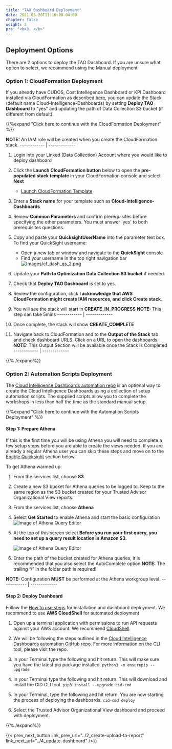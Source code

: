 ```yaml
---
title: "TAO Dashboard Deployment"
date: 2021-05-20T11:16:08-04:00
chapter: false
weight: 3
pre: "<b>3. </b>"
---
```


## Deployment Options
There are 2 options to deploy the TAO Dashboard. If you are unsure what option to select, we recommend using the Manual deployment

### Option 1: CloudFormation Deployment
If you already have CUDOS, Cost Intellegence Dashboard or KPI Dashboard installed via CloudFormation as described [here](/cost/200_labs/200_cloud_intelligence/cost-usage-report-dashboards/dashboards/deploy_dashboards/), you can update the Stack (default name Cloud-Intelligence-Dashboards) by setting **Deploy TAO Dashboard** to "yes" and updating the path of Data Collection S3 bucket (if different from default).

{{%expand "Click here to continue with the CloudFormation Deployment" %}}

**NOTE:** An IAM role will be created when you create the CloudFormation stack.
    ------------ | -------------

1. Login into your Linked (Data Collection) Account where you would like to deploy dashboard

2. Click the **Launch CloudFormation button** below to open the **pre-populated stack template** in your CloudFormation console and select **Next**

	- [Launch CloudFormation Template](https://console.aws.amazon.com/cloudformation/home#/stacks/create/review?&templateURL=https://aws-managed-cost-intelligence-dashboards.s3.amazonaws.com/cfn/cid-cfn.yml&stackName=Cloud-Intelligence-Dashboards&param_DeployTAODashboard=yes)
	
3. Enter a **Stack name** for your template such as **Cloud-Intelligence-Dashboards**
4. Review **Common Parameters** and confirm prerequisites before specifying the other parameters. You must answer 'yes' to both prerequisites questions.
5. Copy and paste your **QuicksightUserName** into the parameter text box.
To find your QuickSight username:
	- Open a new tab or window and navigate to the **QuickSight** console
	- Find your username in the top right navigation bar
![Images/cf_dash_qs_2.png](/Cost/200_Cloud_Intelligence/Images/cf_dash_qs_2.png?classes=lab_picture_small)

1. Update your **Path to Optimization Data Collection S3 bucket** if needed. 

2. Check that **Deploy TAO Dashboard** is set to yes.

3.  Review the configuration, click **I acknowledge that AWS CloudFormation might create IAM resources, and click Create stack**.

4.  You will see the stack will start in **CREATE_IN_PROGRESS** 
   **NOTE:** This step can take 5mins
    ------------ | -------------

1. Once complete, the stack will show **CREATE_COMPLETE**

11. Navigate back to CloudFormation and to the **Output of the Stack** tab and check dashboard URLS. Click on a URL to open the dashboards.
   **NOTE:** This Output Section will be available once the Stack is Completed
    ------------ | -------------

{{% /expand%}}

### Option 2: Automation Scripts Deployment
The [Cloud Intelligence Dashboards automation repo](https://github.com/aws-samples/aws-cudos-framework-deployment) is an optional way to create the Cloud Intelligence Dashboards using a collection of setup automation scripts. The supplied scripts allow you to complete the workshops in less than half the time as the standard manual setup.

{{%expand "Click here to continue with the Automation Scripts Deployment" %}}

#### Step 1: Prepare Athena
If this is the first time you will be using Athena you will need to complete a few setup steps before you are able to create the views needed. If you are already a regular Athena user you can skip these steps and move on to the [Enable Quicksight](https://www.wellarchitectedlabs.com/cost/200_labs/200_cloud_intelligence/trusted-advisor-dashboards/dashboards/1_prerequistes/#enable-quicksight) section below.

To get Athena warmed up:

1. From the services list, choose **S3**

1. Create a new S3 bucket for Athena queries to be logged to. Keep to the same region as the S3 bucket created for your Trusted Advisor Organizational View reports.

1. From the services list, choose **Athena**

1. Select **Get Started** to enable Athena and start the basic configuration
    ![Image of Athena Query Editor](/Cost/200_Cloud_Intelligence/Images/Athena-GetStarted.png?classes=lab_picture_small)

1. At the top of this screen select **Before you run your first query, you need to set up a query result location in Amazon S3.**

    ![Image of Athena Query Editor](/Cost/200_Cloud_Intelligence/Images/Athena-S3.png?classes=lab_picture_small)

1. Enter the path of the bucket created for Athena queries, it is recommended that you also select the AutoComplete option **NOTE:** The trailing “/” in the folder path is required!

**NOTE:** Configuration **MUST** be performed at the Athena workgroup level. 
    ------------ | -------------
#### Step 2: Deploy Dashboard
Follow the [How to use steps](https://github.com/aws-samples/aws-cudos-framework-deployment#how-to-use) for installation and dashboard deployment. We recommend to use **AWS CloudShell** for automated deployment
1. Open up a terminal application with permissions to run API requests against your AWS account. We recommend [CloudShell](https://console.aws.amazon.com/cloudshell).

2. We will be following the steps outlined in the [Cloud Intelligence Dashboards automation GitHub repo.](https://github.com/aws-samples/aws-cudos-framework-deployment/) For more information on the CLI tool, please visit the repo. 

3. In your Terminal type the following and hit return. This will make sure you have the latest pip package installed.
`python3 -m ensurepip --upgrade`

4. In your Terminal type the following and hit return. This will download and install the CID CLI tool.
`pip3 install --upgrade cid-cmd`

5. In your Terminal, type the following and hit return. You are now starting the process of deploying the dashboards. 
`cid-cmd deploy`

6. Select the Trusted Advisor Organizational View dashboard and proceed with deployment. 

{{% /expand%}}

{{< prev_next_button link_prev_url="../2_create-upload-ta-report" link_next_url="../4_update-dashboard" />}}